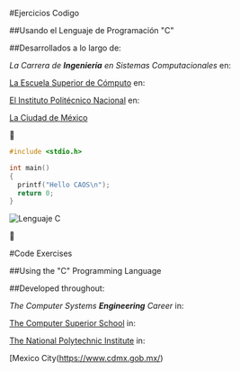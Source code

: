 #Ejercicios Codigo

##Usando el Lenguaje de Programación "C"

##Desarrollados a lo largo de:

*La Carrera de **Ingeniería** en Sistemas Computacionales* en:

[La Escuela Superior de Cómputo](https://www.escom.ipn.mx/) en:

[El Instituto Politécnico Nacional](https://www.ipn.mx/) en:

[La Ciudad de México](https://www.cdmx.gob.mx/)

 :open_file_folder:

```c
#include <stdio.h>

int main()
{
  printf("Hello CAOS\n");
  return 0;
}
```
![Lenguaje C](https://img2.freepng.es/20180403/xyw/kisspng-computer-programming-programming-language-c-prog-language-5ac35f729bf801.1219943615227533946389.jpg)

 :notebook:

#Code Exercises 

##Using the "C" Programming Language

##Developed throughout: 

*The Computer Systems **Engineering** Career* in: 

[The Computer Superior School](https://www.escom.ipn.mx/) in: 

[The National Polytechnic Institute](https://www.ipn.mx/) in: 

[Mexico City(https://www.cdmx.gob.mx/)

